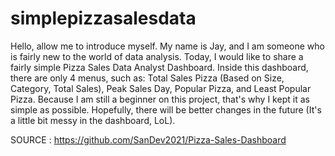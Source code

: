 # simplepizzasalesdata
Hello, allow me to introduce myself. My name is Jay, and I am someone who is fairly new to the world of data analysis. Today, I would like to share a fairly simple Pizza Sales Data Analyst Dashboard. Inside this dashboard, there are only 4 menus, such as: Total Sales Pizza (Based on Size, Category, Total Sales), Peak Sales Day, Popular Pizza, and Least Popular Pizza. Because I am still a beginner on this project, that's why I kept it as simple as possible. Hopefully, there will be better changes in the future (It's a little bit messy in the dashboard, LoL).

SOURCE : https://github.com/SanDev2021/Pizza-Sales-Dashboard
